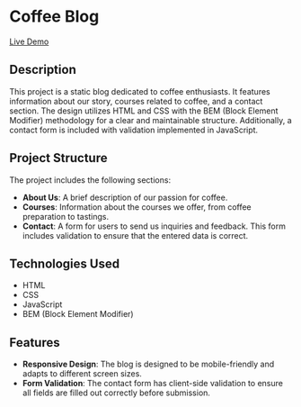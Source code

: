 
# Coffee Blog

[Live Demo](https://stan-mqz-proyecto-blog-cafe.netlify.app/)

## Description

This project is a static blog dedicated to coffee enthusiasts. It features information about our story, courses related to coffee, and a contact section. The design utilizes HTML and CSS with the BEM (Block Element Modifier) methodology for a clear and maintainable structure. Additionally, a contact form is included with validation implemented in JavaScript.

## Project Structure

The project includes the following sections:

- **About Us**: A brief description of our passion for coffee.
- **Courses**: Information about the courses we offer, from coffee preparation to tastings.
- **Contact**: A form for users to send us inquiries and feedback. This form includes validation to ensure that the entered data is correct.

## Technologies Used

- HTML
- CSS
- JavaScript
- BEM (Block Element Modifier)

## Features

- **Responsive Design**: The blog is designed to be mobile-friendly and adapts to different screen sizes.
- **Form Validation**: The contact form has client-side validation to ensure all fields are filled out correctly before submission.
  
